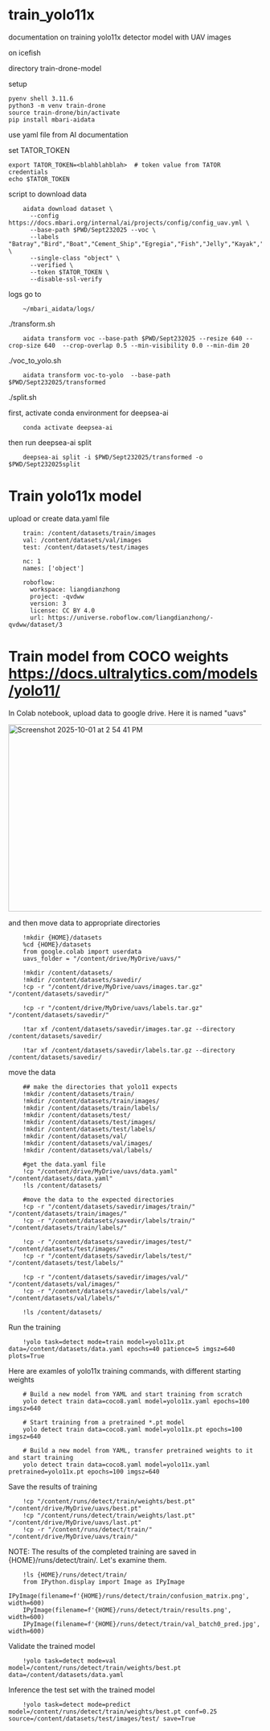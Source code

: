 # train_yolo11x
documentation on training yolo11x detector model with UAV images

on icefish

directory train-drone-model

setup

    pyenv shell 3.11.6
    python3 -m venv train-drone
    source train-drone/bin/activate
    pip install mbari-aidata

use yaml file from AI documentation

set TATOR_TOKEN

    export TATOR_TOKEN=<blahblahblah>  # token value from TATOR credentials
    echo $TATOR_TOKEN
    
script to download data

        aidata download dataset \
          --config https://docs.mbari.org/internal/ai/projects/config/config_uav.yml \
          --base-path $PWD/Sept232025 --voc \
          --labels "Batray","Bird","Boat","Cement_Ship","Egregia","Fish","Jelly","Kayak","Kelp","Mola","Mooring_Buoy","Otter","Person","Pinniped","Secci_Disc","Shark","Surfboard","Velella_velella","Velella_velella_raft","Whale" \
          --single-class "object" \
          --verified \
          --token $TATOR_TOKEN \
          --disable-ssl-verify

logs go to

        ~/mbari_aidata/logs/

./transform.sh

        aidata transform voc --base-path $PWD/Sept232025 --resize 640 --crop-size 640  --crop-overlap 0.5 --min-visibility 0.0 --min-dim 20


./voc_to_yolo.sh

        aidata transform voc-to-yolo  --base-path $PWD/Sept232025/transformed

./split.sh

first, activate conda environment for deepsea-ai

        conda activate deepsea-ai

then run deepsea-ai split

        deepsea-ai split -i $PWD/Sept232025/transformed -o $PWD/Sept232025split

# Train yolo11x model



upload or create data.yaml file

        train: /content/datasets/train/images
        val: /content/datasets/val/images
        test: /content/datasets/test/images
        
        nc: 1
        names: ['object']
        
        roboflow:
          workspace: liangdianzhong
          project: -qvdww
          version: 3
          license: CC BY 4.0
          url: https://universe.roboflow.com/liangdianzhong/-qvdww/dataset/3

# Train model from COCO weights  https://docs.ultralytics.com/models/yolo11/ 

In Colab notebook, upload data to google drive. Here it is named "uavs"

<img width="1450" height="372" alt="Screenshot 2025-10-01 at 2 54 41 PM" src="https://github.com/user-attachments/assets/b93e7812-a574-4997-a289-05553f39c937" />


and then move data to appropriate directories
        
        !mkdir {HOME}/datasets
        %cd {HOME}/datasets
        from google.colab import userdata
        uavs_folder = "/content/drive/MyDrive/uavs/"

        !mkdir /content/datasets/
        !mkdir /content/datasets/savedir/
        !cp -r "/content/drive/MyDrive/uavs/images.tar.gz" "/content/datasets/savedir/"

        !cp -r "/content/drive/MyDrive/uavs/labels.tar.gz" "/content/datasets/savedir/"

        !tar xf /content/datasets/savedir/images.tar.gz --directory /content/datasets/savedir/

        !tar xf /content/datasets/savedir/labels.tar.gz --directory /content/datasets/savedir/

move the data

        ## make the directories that yolo11 expects
        !mkdir /content/datasets/train/
        !mkdir /content/datasets/train/images/
        !mkdir /content/datasets/train/labels/
        !mkdir /content/datasets/test/
        !mkdir /content/datasets/test/images/
        !mkdir /content/datasets/test/labels/
        !mkdir /content/datasets/val/
        !mkdir /content/datasets/val/images/
        !mkdir /content/datasets/val/labels/
        
        #get the data.yaml file
        !cp "/content/drive/MyDrive/uavs/data.yaml" "/content/datasets/data.yaml"
        !ls /content/datasets/
        
        #move the data to the expected directories
        !cp -r "/content/datasets/savedir/images/train/" "/content/datasets/train/images/"
        !cp -r "/content/datasets/savedir/labels/train/" "/content/datasets/train/labels/"
        
        !cp -r "/content/datasets/savedir/images/test/" "/content/datasets/test/images/"
        !cp -r "/content/datasets/savedir/labels/test/" "/content/datasets/test/labels/"
        
        !cp -r "/content/datasets/savedir/images/val/" "/content/datasets/val/images/"
        !cp -r "/content/datasets/savedir/labels/val/" "/content/datasets/val/labels/"
        
        !ls /content/datasets/

Run the training 

        !yolo task=detect mode=train model=yolo11x.pt data=/content/datasets/data.yaml epochs=40 patience=5 imgsz=640 plots=True

Here are examles of yolo11x training commands, with different starting weights

        # Build a new model from YAML and start training from scratch
        yolo detect train data=coco8.yaml model=yolo11x.yaml epochs=100 imgsz=640
        
        # Start training from a pretrained *.pt model
        yolo detect train data=coco8.yaml model=yolo11x.pt epochs=100 imgsz=640
        
        # Build a new model from YAML, transfer pretrained weights to it and start training
        yolo detect train data=coco8.yaml model=yolo11x.yaml pretrained=yolo11x.pt epochs=100 imgsz=640

Save the results of training

        !cp "/content/runs/detect/train/weights/best.pt" "/content/drive/MyDrive/uavs/best.pt"
        !cp "/content/runs/detect/train/weights/last.pt" "/content/drive/MyDrive/uavs/last.pt"
        !cp -r "/content/runs/detect/train/" "/content/drive/MyDrive/uavs/train/"

NOTE: The results of the completed training are saved in {HOME}/runs/detect/train/. Let's examine them.

        !ls {HOME}/runs/detect/train/
        from IPython.display import Image as IPyImage
        IPyImage(filename=f'{HOME}/runs/detect/train/confusion_matrix.png', width=600)
        IPyImage(filename=f'{HOME}/runs/detect/train/results.png', width=600)
        IPyImage(filename=f'{HOME}/runs/detect/train/val_batch0_pred.jpg', width=600)

Validate the trained model

        !yolo task=detect mode=val model=/content/runs/detect/train/weights/best.pt data=/content/datasets/data.yaml

Inference the test set with the trained model

        !yolo task=detect mode=predict model=/content/runs/detect/train/weights/best.pt conf=0.25 source=/content/datasets/test/images/test/ save=True
